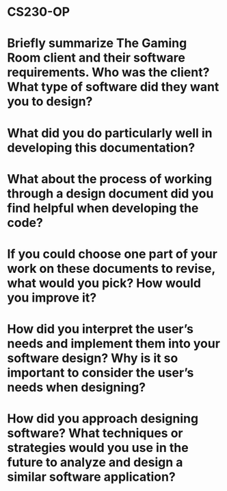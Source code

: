 # CS230-OP

# Briefly summarize The Gaming Room client and their software requirements. Who was the client? What type of software did they want you to design?


# What did you do particularly well in developing this documentation?


# What about the process of working through a design document did you find helpful when developing the code?


# If you could choose one part of your work on these documents to revise, what would you pick? How would you improve it?


# How did you interpret the user’s needs and implement them into your software design? Why is it so important to consider the user’s needs when designing?


# How did you approach designing software? What techniques or strategies would you use in the future to analyze and design a similar software application?
